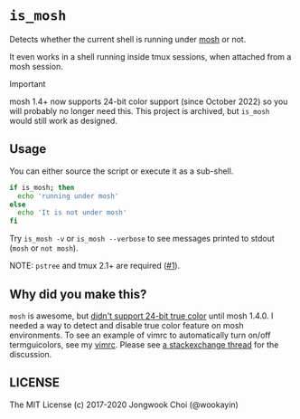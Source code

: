 `is_mosh`
=========

Detects whether the current shell is running under [mosh][mosh] or not.

It even works in a shell running inside tmux sessions, when attached from a mosh session.

> [!IMPORTANT]
> mosh 1.4+ now supports 24-bit color support (since October 2022) so you will probably no longer need this.
> This project is archived, but `is_mosh` would still work as designed.

Usage
-----

You can either source the script or execute it as a sub-shell.

```bash
if is_mosh; then
  echo 'running under mosh'
else
  echo 'It is not under mosh'
fi
```

Try `is_mosh -v` or `is_mosh --verbose` to see messages printed to stdout (`mosh` or `not mosh`).

NOTE: `pstree` and tmux 2.1+ are required ([#1][GH-1]).

Why did you make this?
-----------------------

`mosh` is awesome, but [didn't support 24-bit true color][mosh-961] until mosh 1.4.0.
I needed a way to detect and disable true color feature on mosh environments.
To see an example of vimrc to automatically turn on/off termguicolors, see my [vimrc][vimrc-example].
Please see [a stackexchange thread](https://unix.stackexchange.com/questions/395491/detect-whether-the-current-terminal-is-through-mosh-or-not) for the discussion.


LICENSE
-------

The MIT License (c) 2017-2020 Jongwook Choi (@wookayin)


[mosh]: https://mosh.org/
[mosh-961]: https://github.com/mobile-shell/mosh/issues/961
[vimrc-example]: https://github.com/wookayin/dotfiles/blob/0d44f9c24328ccba5e21cf776b33bdef912fbdc6/vim/vimrc#L579-L609
[GH-1]: https://github.com/wookayin/is_mosh/issues/1
